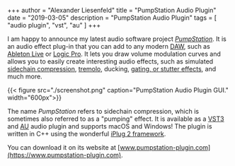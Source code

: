 +++
author = "Alexander Liesenfeld"
title = "PumpStation Audio Plugin"
date = "2019-03-05"
description = "PumpStation Audio Plugin"
tags = [
    "audio plugin",
    "vst",
    "au"
]
+++


I am happy to announce my latest audio software project [*PumpStation*](https://www.pumpstation-plugin.com). It is an audio effect plug-in that you can add to any modern [DAW](https://en.wikipedia.org/wiki/Digital_audio_workstation), such as [Ableton Live](https://www.ableton.com/de/live/) or [Logic Pro](https://www.apple.com/de/logic-pro/). It lets you draw volume modulation curves and allows you to easily create interesting audio effects, such as simulated [sidechain compression](https://youtu.be/OqJ3oTSsNIk?t=129), [tremolo](https://youtu.be/oOCNB1izw8A?t=43), ducking, [gating, or stutter effects](https://youtu.be/g7WR9sPLJ_Y?t=287), and much more. 

{{< figure src="./screenshot.png" caption="PumpStation Audio Plugin GUI." width="600px">}}

The name *PumpStation* refers to sidechain compression, which is sometimes also referred to as a "pumping" effect. It is available as a [VST3](https://en.wikipedia.org/wiki/Virtual_Studio_Technology) and [AU](https://en.wikipedia.org/wiki/Au_file_format) audio plugin and supports macOS and Windows! The plugin is written in C++ using the wonderful [iPlug 2 framework](https://github.com/iPlug2/iPlug2).

You can download it on its website at [www.pumpstation-plugin.com](https://www.pumpstation-plugin.com).